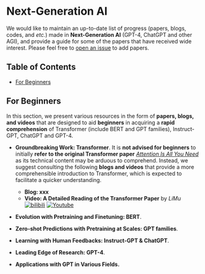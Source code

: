 # Next-Generation AI

We would like to maintain an up-to-date list of progress (papers, blogs, codes, and *etc.*) made in **Next-Generation AI** (GPT-4, ChatGPT and other AGI), and provide a guide for some of the papers that have received wide interest.
Please feel free to [open an issue](SCUT-AILab/Next-Generation-AI-awesome) to add papers.

## <a name="toc">Table of Contents</a>

- <a href="#for-beginner">For Beginners</a>

## <a name="for-beginner">For Beginners</a>

In this section, we present various resources in the form of **papers, blogs, and videos** that are designed to aid **beginners** in acquiring a **rapid comprehension** of Transformer (include BERT and GPT families), Instruct-GPT, ChatGPT and GPT-4.

- **Groundbreaking Work: Transformer**. It is **not advised for beginners** to initially **refer to the original Transformer paper** [*Attention Is All You Need*](https://proceedings.neurips.cc/paper_files/paper/2017/file/3f5ee243547dee91fbd053c1c4a845aa-Paper.pdf) as its technical content may be arduous to comprehend.  Instead, we suggest consulting the following **blogs and videos** that provide a more comprehensible introduction to Transformer, which is expected to facilitate a quicker understanding.

  - **Blog: xxx**
  - **Video: A Detailed Reading of the Transformer Paper** by *LiMu* [![bilibili](https://img.shields.io/badge/dynamic/json?label=views&style=social&logo=bilibili&query=data.stat.view&url=https%3A%2F%2Fapi.bilibili.com%2Fx%2Fweb-interface%2Fview%3Fbvid%3DBV1pu411o7BE)](https://www.bilibili.com/video/BV1pu411o7BE/) [![Youtube](https://img.shields.io/youtube/views/nzqlFIcCSWQ?style=social)](https://youtu.be/nzqlFIcCSWQ)

- **Evolution with Pretraining and Finetuning: BERT**.

- **Zero-shot Predictions with Pretraining at Scales: GPT families**.

- **Learning with Human Feedbacks: Instruct-GPT & ChatGPT**.

- **Leading Edge of Research: GPT-4**.

- **Applications with GPT in Various Fields.**
